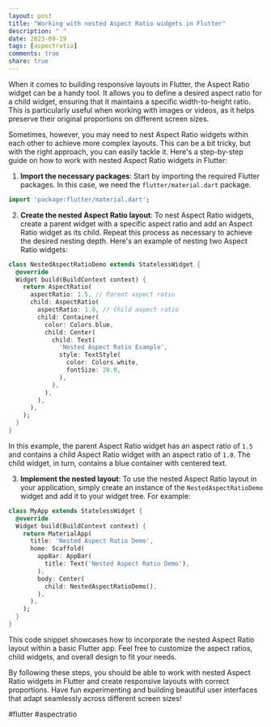 ```yaml
---
layout: post
title: "Working with nested Aspect Ratio widgets in Flutter"
description: " "
date: 2023-09-19
tags: [aspectratio]
comments: true
share: true
---
```


When it comes to building responsive layouts in Flutter, the Aspect Ratio widget can be a handy tool. It allows you to define a desired aspect ratio for a child widget, ensuring that it maintains a specific width-to-height ratio. This is particularly useful when working with images or videos, as it helps preserve their original proportions on different screen sizes.

Sometimes, however, you may need to nest Aspect Ratio widgets within each other to achieve more complex layouts. This can be a bit tricky, but with the right approach, you can easily tackle it. Here's a step-by-step guide on how to work with nested Aspect Ratio widgets in Flutter:

1. **Import the necessary packages**: Start by importing the required Flutter packages. In this case, we need the `flutter/material.dart` package.

```dart
import 'package:flutter/material.dart';
```

2. **Create the nested Aspect Ratio layout**: To nest Aspect Ratio widgets, create a parent widget with a specific aspect ratio and add an Aspect Ratio widget as its child. Repeat this process as necessary to achieve the desired nesting depth. Here's an example of nesting two Aspect Ratio widgets:

```dart
class NestedAspectRatioDemo extends StatelessWidget {
  @override
  Widget build(BuildContext context) {
    return AspectRatio(
      aspectRatio: 1.5, // Parent aspect ratio
      child: AspectRatio(
        aspectRatio: 1.0, // Child aspect ratio
        child: Container(
          color: Colors.blue,
          child: Center(
            child: Text(
              'Nested Aspect Ratio Example',
              style: TextStyle(
                color: Colors.white,
                fontSize: 20.0,
              ),
            ),
          ),
        ),
      ),
    );
  }
}
```

In this example, the parent Aspect Ratio widget has an aspect ratio of `1.5` and contains a child Aspect Ratio widget with an aspect ratio of `1.0`. The child widget, in turn, contains a blue container with centered text.

3. **Implement the nested layout**: To use the nested Aspect Ratio layout in your application, simply create an instance of the `NestedAspectRatioDemo` widget and add it to your widget tree. For example:

```dart
class MyApp extends StatelessWidget {
  @override
  Widget build(BuildContext context) {
    return MaterialApp(
      title: 'Nested Aspect Ratio Demo',
      home: Scaffold(
        appBar: AppBar(
          title: Text('Nested Aspect Ratio Demo'),
        ),
        body: Center(
          child: NestedAspectRatioDemo(),
        ),
      ),
    );
  }
}
```

This code snippet showcases how to incorporate the nested Aspect Ratio layout within a basic Flutter app. Feel free to customize the aspect ratios, child widgets, and overall design to fit your needs.

By following these steps, you should be able to work with nested Aspect Ratio widgets in Flutter and create responsive layouts with correct proportions. Have fun experimenting and building beautiful user interfaces that adapt seamlessly across different screen sizes!

#flutter #aspectratio